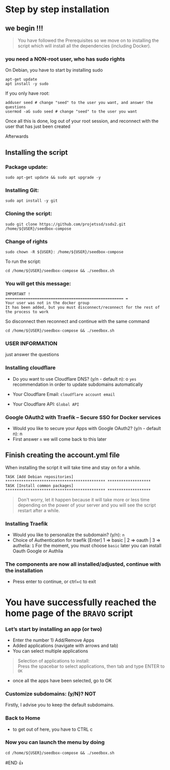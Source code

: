 # Step by step installation

## we begin !!!
> You have followed the Prerequisites so we move on to installing the script which will install all the dependencies (including Docker).

### you need a NON-root user, who has sudo rights

On Debian, you have to start by installing sudo
```
apt-get update
apt install -y sudo
```

If you only have root:
```
adduser seed # change "seed" to the user you want, and answer the questions
usermod -aG sudo seed # change "seed" to the user you want
```
Once all this is done, log out of your root session, and reconnect with the user that has just been created

Afterwards

## Installing the script
### Package update:
```
sudo apt-get update && sudo apt upgrade -y
```
### Installing Git:
```
sudo apt install -y git
```
### Cloning the script:
```
sudo git clone https://github.com/projetssd/ssdv2.git /home/${USER}/seedbox-compose
```
### Change of rights
```
sudo chown -R ${USER}: /home/${USER}/seedbox-compose
```
To run the script:
```
cd /home/${USER}/seedbox-compose && ./seedbox.sh
```

### You will get this message:
```
IMPORTANT !
==================================================== =
Your user was not in the docker group
It has been added, but you must disconnect/reconnect for the rest of the process to work
```
So disconnect then reconnect and continue with the same command
```
cd /home/${USER}/seedbox-compose && ./seedbox.sh
```

### USER INFORMATION
just answer the questions  

### Installing cloudflare
* Do you want to use Cloudflare DNS? (y/n - default n): o
``yes`` recommendation in order to update subdomains automatically  

* Your Cloudflare Email: ``cloudflare account email``
* Your Cloudflare API: ``Global API``

### Google OAuth2 with Traefik – Secure SSO for Docker services
* Would you like to secure your Apps with Google OAuth2? (y/n - default n): n
* First answer ``n`` we will come back to this later

## Finish creating the account.yml file

When installing the script it will take time and stay on for a while.

```
TASK [Add Debian repositories] ******************************************** *******************
TASK [Install common packages] ******************************************** *******************
```
> Don't worry, let it happen because it will take more or less time depending on the power of your server and you will see the script restart after a while.


### Installing Traefik
* Would you like to personalize the subdomain? (y/n): ``n``
* Choice of Authentication for traefik [Enter] 1 => basic | 2 => oauth | 3 => authelia: ``1``
For the moment, you must choose ``basic`` later you can install Oauth Google or Authlia

### The components are now all installed/adjusted, continue with the installation
* Press enter to continue, or ctrl+c to exit

# You have successfully reached the home page of the ``BRAVO`` script

### Let’s start by installing an app (or two)
* Enter the number 1) Add/Remove Apps
* Added applications (navigate with arrows and tab)
* You can select multiple applications
> Selection of applications to install:  
Press the spacebar to select applications, then tab and type ENTER to `OK`  
* once all the apps have been selected, go to OK

### Customize subdomains: (y/N)? NOT
Firstly, I advise you to keep the default subdomains.

### Back to Home
* to get out of here, you have to CTRL c

### Now you can launch the menu by doing
```
cd /home/${USER}/seedbox-compose && ./seedbox.sh
```
#END 👍